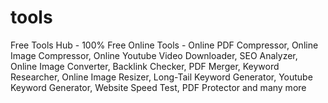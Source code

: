 # tools
Free Tools Hub - 100% Free Online Tools - Online PDF Compressor, Online Image Compressor, Online Youtube Video Downloader, SEO Analyzer, Online Image Converter, Backlink Checker, PDF Merger, Keyword Researcher, Online Image Resizer, Long-Tail Keyword Generator, Youtube Keyword Generator, Website Speed Test, PDF Protector and many more
